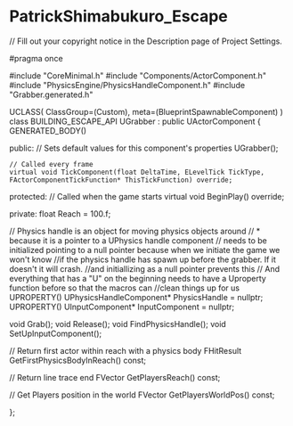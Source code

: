 # PatrickShimabukuro_Escape

// Fill out your copyright notice in the Description page of Project Settings.

#pragma once

#include "CoreMinimal.h"
#include "Components/ActorComponent.h"
#include "PhysicsEngine/PhysicsHandleComponent.h"
#include "Grabber.generated.h"


UCLASS( ClassGroup=(Custom), meta=(BlueprintSpawnableComponent) )
class BUILDING_ESCAPE_API UGrabber : public UActorComponent
{
	GENERATED_BODY()

public:	
	// Sets default values for this component's properties
	UGrabber();

	// Called every frame
	virtual void TickComponent(float DeltaTime, ELevelTick TickType, FActorComponentTickFunction* ThisTickFunction) override;

protected:
	// Called when the game starts
	virtual void BeginPlay() override;

private:
float Reach = 100.f;

// Physics handle is an object for moving physics objects around
	// * because it is a pointer to a UPhysics handle component
	// needs to be initialized pointing to a null pointer because when we initiate the game we won't know
	//if the physics handle has spawn up before the grabber. If it doesn't it will crash. 
	//and initiallizing as a null pointer prevents this
	// And everything that has a "U" on the beginning needs to have a Uproperty function before so that the macros can
	//clean things up for us
	UPROPERTY()
UPhysicsHandleComponent* PhysicsHandle = nullptr; 
UPROPERTY()
UInputComponent* InputComponent = nullptr;

void Grab();
void Release();
void FindPhysicsHandle();
void SetUpInputComponent();

// Return first actor within reach with a physics body
FHitResult GetFirstPhysicsBodyInReach() const;

// Return line trace end
FVector GetPlayersReach() const;
		
// Get Players position in the world
FVector GetPlayersWorldPos() const;

};
